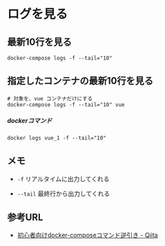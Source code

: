 # ログを見る

## 最新10行を見る

```
docker-compose logs -f --tail="10"
```

## 指定したコンテナの最新10行を見る

```
# 対象を、vue コンテナだけにする
docker-compose logs -f --tail="10" vue
```

##### dockerコマンド

```
docker logs vue_1 -f --tail="10"
```

## メモ

- `-f` リアルタイムに出力してくれる

- `--tail` 最終行から出力してくれる


## 参考URL

- [初心者向けdocker-composeコマンド逆引き - Qiita](https://qiita.com/okyk/items/a374ddb3f853d1688820)
